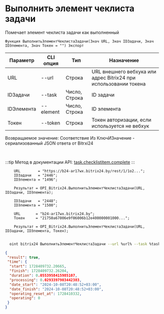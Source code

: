 ﻿---
sidebar_position: 6
---

# Выполнить элемент чеклиста задачи
 Помечает элемент чеклиста задачи как выполненный



`Функция ВыполнитьЭлементЧеклистаЗадачи(Знач URL, Знач IDЗадачи, Знач IDЭлемента, Знач Токен = "") Экспорт`

  | Параметр | CLI опция | Тип | Назначение |
  |-|-|-|-|
  | URL | --url | Строка | URL внешнего вебхука или адрес Bitrix24 при использовании токена |
  | IDЗадачи | --task | Число, Строка | ID задачи |
  | IDЭлемента | --element | Число, Строка | ID элемента |
  | Токен | --token | Строка | Токен авторизации, если используется не вебхук |

  
  Возвращаемое значение:   Соответствие Из КлючИЗначение - сериализованный JSON ответа от Bitrxi24

<br/>

:::tip
Метод в документации API: [task.checklistitem.complete](https://dev.1c-bitrix.ru/rest_help/tasks/task/checklistitem/complete.php)
:::
<br/>


```bsl title="Пример кода"
    URL        = "https://b24-ar17wx.bitrix24.by/rest/1/1o2...";
    IDЗадачи   = "2446";
    IDЭлемента = "1496";

    Результат = OPI_Bitrix24.ВыполнитьЭлементЧеклистаЗадачи(URL, IDЗадачи, IDЭлемента);

    IDЗадачи   = "2448";
    IDЭлемента = "1500";

    URL       = "b24-ar17wx.bitrix24.by";
    Токен     = "21750a67006e9f06006b12e400000001000...";

    Результат = OPI_Bitrix24.ВыполнитьЭлементЧеклистаЗадачи(URL, IDЗадачи, IDЭлемента, Токен);
```



```sh title="Пример команды CLI"
    
  oint bitrix24 ВыполнитьЭлементЧеклистаЗадачи --url %url% --task %task% --element %element% --token %token%

```

```json title="Результат"
{
 "result": true,
 "time": {
  "start": 1728409732.20665,
  "finish": 1728409732.26204,
  "duration": 0.0553958415985107,
  "processing": 0.0293397903442383,
  "date_start": "2024-10-08T20:48:52+03:00",
  "date_finish": "2024-10-08T20:48:52+03:00",
  "operating_reset_at": 1728410332,
  "operating": 0
 }
}
```
